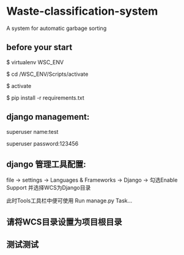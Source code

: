# Waste-classification-system

A system for automatic garbage sorting

## before your start

$ virtualenv WSC_ENV  

$ cd /WSC_ENV/Scripts/activate

$ activate  

$ pip install -r requirements.txt

## django management:

superuser name:test

superuser password:123456

## django 管理工具配置:

file -> settings -> Languages & Frameworks -> Django -> 勾选Enable Support 并选择WCS为Django目录

此时Tools工具栏中便可使用 Run manage.py Task...

## 请将WCS目录设置为项目根目录
## 测试测试